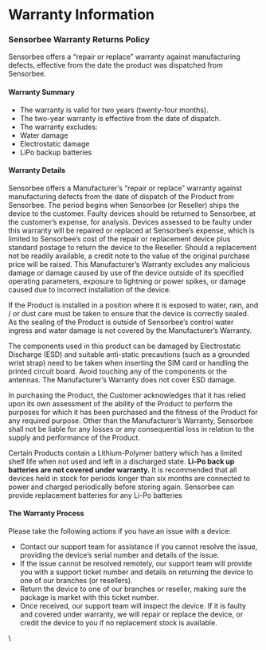 # Warranty Information

### Sensorbee Warranty Returns Policy <a href="#id-149d9ad85d104cc7a8a287ab364f0ef8" id="id-149d9ad85d104cc7a8a287ab364f0ef8"></a>

Sensorbee offers a “repair or replace” warranty against manufacturing defects, effective from the date the product was dispatched from Sensorbee.

#### Warranty Summary <a href="#id-88683ab14943464e97d3e4e9a5950d2d" id="id-88683ab14943464e97d3e4e9a5950d2d"></a>

* The warranty is valid for two years (twenty-four months).
* The two-year warranty is effective from the date of dispatch.
* The warranty excludes:
* Water damage
* Electrostatic damage
* LiPo backup batteries

#### Warranty Details <a href="#id-767fe9d613334b4297c090ae9ee08b34" id="id-767fe9d613334b4297c090ae9ee08b34"></a>

Sensorbee offers a Manufacturer’s “repair or replace” warranty against manufacturing defects from the date of dispatch of the Product from Sensorbee. The period begins when Sensorbee (or Reseller) ships the device to the customer. Faulty devices should be returned to Sensorbee, at the customer’s expense, for analysis. Devices assessed to be faulty under this warranty will be repaired or replaced at Sensorbee’s expense, which is limited to Sensorbee’s cost of the repair or replacement device plus standard postage to return the device to the Reseller. Should a replacement not be readily available, a credit note to the value of the original purchase price will be raised. This Manufacturer’s Warranty excludes any malicious damage or damage caused by use of the device outside of its specified operating parameters, exposure to lightning or power spikes, or damage caused due to incorrect installation of the device.

If the Product is installed in a position where it is exposed to water, rain, and / or dust care must be taken to ensure that the device is correctly sealed. As the sealing of the Product is outside of Sensorbee’s control water ingress and water damage is not covered by the Manufacturer’s Warranty.

The components used in this product can be damaged by Electrostatic Discharge (ESD) and suitable anti-static precautions (such as a grounded wrist strap) need to be taken when inserting the SIM card or handling the printed circuit board. Avoid touching any of the components or the antennas. The Manufacturer’s Warranty does not cover ESD damage.

In purchasing the Product, the Customer acknowledges that it has relied upon its own assessment of the ability of the Product to perform the purposes for which it has been purchased and the fitness of the Product for any required purpose. Other than the Manufacturer’s Warranty, Sensorbee shall not be liable for any losses or any consequential loss in relation to the supply and performance of the Product.

Certain Products contain a Lithium-Polymer battery which has a limited shelf life when not used and left in a discharged state. **Li-Po back up batteries are not covered under warranty.** It is recommended that all devices held in stock for periods longer than six months are connected to power and charged periodically before storing again. Sensorbee can provide replacement batteries for any Li-Po batteries

#### The Warranty Process <a href="#id-68572dea88f542f8bdf0de25f0f70fc5" id="id-68572dea88f542f8bdf0de25f0f70fc5"></a>

Please take the following actions if you have an issue with a device:

* Contact our support team for assistance if you cannot resolve the issue, providing the device’s serial number and details of the issue.
* If the issue cannot be resolved remotely, our support team will provide you with a support ticket number and details on returning the device to one of our branches (or resellers).
* Return the device to one of our branches or reseller, making sure the package is market with this ticket number.
* Once received, our support team will inspect the device. If it is faulty and covered under warranty, we will repair or replace the device, or credit the device to you if no replacement stock is available.

\
